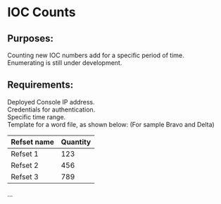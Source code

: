 # IOC Counts
## Purposes:
Counting new IOC numbers add for a specific period of time.  
Enumerating is still under development.
## Requirements:
Deployed Console IP address.  
Credentials for authentication.  
Specific time range.  
Template for a word file, as shown below: (For sample Bravo and Delta)

|Refset name|Quantity|
|---|---|
|Refset 1|123|
|Refset 2|456|
|Refset 3|789|
...
